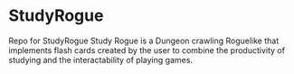 # StudyRogue
Repo for StudyRogue
Study Rogue is a Dungeon crawling Roguelike that implements flash cards created by the user to combine the productivity of studying and the
interactability of playing games. 
